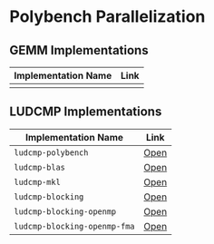 # Polybench Parallelization

## GEMM Implementations

|Implementation Name|Link|
|---|---|
|||

## LUDCMP Implementations

|Implementation Name|Link|
|---|---|
|`ludcmp-polybench`|[Open](https://github.com/fabianboesiger/PolyBenchC-4.2.1/blob/master/linear-algebra/solvers/ludcmp/ludcmp.c)|
|`ludcmp-blas`|[Open](https://github.com/fabianboesiger/PolyBenchC-4.2.1/blob/master/linear-algebra/solvers/ludcmp/ludcmp-blas.c)|
|`ludcmp-mkl`|[Open](https://github.com/fabianboesiger/PolyBenchC-4.2.1/blob/master/linear-algebra/solvers/ludcmp/ludcmp-mkl.c)|
|`ludcmp-blocking`|[Open](https://github.com/fabianboesiger/PolyBenchC-4.2.1/blob/master/linear-algebra/solvers/ludcmp/ludcmp-blocking.c)|
|`ludcmp-blocking-openmp`|[Open](https://github.com/fabianboesiger/PolyBenchC-4.2.1/blob/master/linear-algebra/solvers/ludcmp/ludcmp-blocking-openmp.c)|
|`ludcmp-blocking-openmp-fma`|[Open](https://github.com/fabianboesiger/PolyBenchC-4.2.1/blob/master/linear-algebra/solvers/ludcmp/ludcmp-blocking-openmp-fma.c)|
